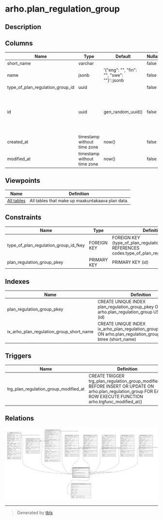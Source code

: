 # arho.plan_regulation_group

## Description

## Columns

| Name | Type | Default | Nullable | Children | Parents | Comment |
| ---- | ---- | ------- | -------- | -------- | ------- | ------- |
| short_name | varchar |  | false |  |  |  |
| name | jsonb | '{"eng": "", "fin": "", "swe": ""}'::jsonb | false |  |  |  |
| type_of_plan_regulation_group_id | uuid |  | false |  | [codes.type_of_plan_regulation_group](codes.type_of_plan_regulation_group.md) |  |
| id | uuid | gen_random_uuid() | false | [arho.plan](arho.plan.md) [arho.plan_proposition](arho.plan_proposition.md) [arho.plan_regulation](arho.plan_regulation.md) [arho.land_use_area](arho.land_use_area.md) [arho.land_use_point](arho.land_use_point.md) [arho.line](arho.line.md) [arho.other_area](arho.other_area.md) [arho.other_point](arho.other_point.md) |  |  |
| created_at | timestamp without time zone | now() | false |  |  |  |
| modified_at | timestamp without time zone | now() | false |  |  |  |

## Viewpoints

| Name | Definition |
| ---- | ---------- |
| [All tables](viewpoint-0.md) | All tables that make up maakuntakaava plan data. |

## Constraints

| Name | Type | Definition |
| ---- | ---- | ---------- |
| type_of_plan_regulation_group_id_fkey | FOREIGN KEY | FOREIGN KEY (type_of_plan_regulation_group_id) REFERENCES codes.type_of_plan_regulation_group(id) |
| plan_regulation_group_pkey | PRIMARY KEY | PRIMARY KEY (id) |

## Indexes

| Name | Definition |
| ---- | ---------- |
| plan_regulation_group_pkey | CREATE UNIQUE INDEX plan_regulation_group_pkey ON arho.plan_regulation_group USING btree (id) |
| ix_arho_plan_regulation_group_short_name | CREATE UNIQUE INDEX ix_arho_plan_regulation_group_short_name ON arho.plan_regulation_group USING btree (short_name) |

## Triggers

| Name | Definition |
| ---- | ---------- |
| trg_plan_regulation_group_modified_at | CREATE TRIGGER trg_plan_regulation_group_modified_at BEFORE INSERT OR UPDATE ON arho.plan_regulation_group FOR EACH ROW EXECUTE FUNCTION arho.trgfunc_modified_at() |

## Relations

![er](arho.plan_regulation_group.svg)

---

> Generated by [tbls](https://github.com/k1LoW/tbls)
